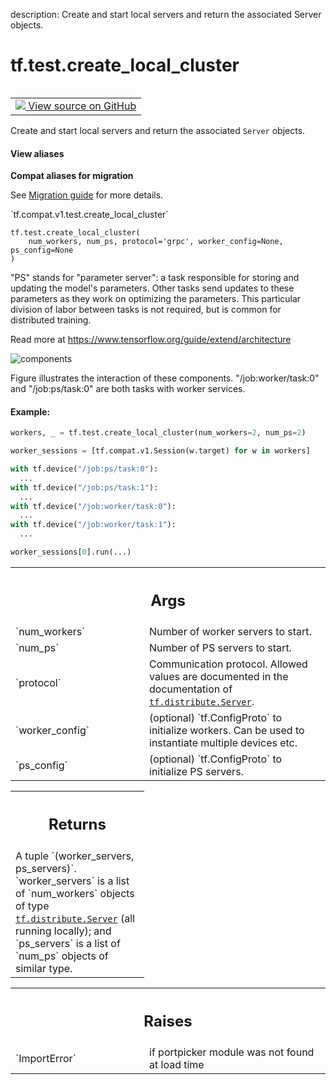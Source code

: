 description: Create and start local servers and return the associated Server objects.

<div itemscope itemtype="http://developers.google.com/ReferenceObject">
<meta itemprop="name" content="tf.test.create_local_cluster" />
<meta itemprop="path" content="Stable" />
</div>

# tf.test.create_local_cluster

<!-- Insert buttons and diff -->

<table class="tfo-notebook-buttons tfo-api nocontent" align="left">
<td>
  <a target="_blank" href="https://github.com/tensorflow/tensorflow/blob/r2.2/tensorflow/python/framework/test_util.py#L3034-L3120">
    <img src="https://www.tensorflow.org/images/GitHub-Mark-32px.png" />
    View source on GitHub
  </a>
</td>
</table>



Create and start local servers and return the associated `Server` objects.

<section class="expandable">
  <h4 class="showalways">View aliases</h4>
  <p>
<b>Compat aliases for migration</b>
<p>See
<a href="https://www.tensorflow.org/guide/migrate">Migration guide</a> for
more details.</p>
<p>`tf.compat.v1.test.create_local_cluster`</p>
</p>
</section>

<pre class="devsite-click-to-copy prettyprint lang-py tfo-signature-link">
<code>tf.test.create_local_cluster(
    num_workers, num_ps, protocol='grpc', worker_config=None, ps_config=None
)
</code></pre>



<!-- Placeholder for "Used in" -->

"PS" stands for "parameter server": a task responsible for storing and
updating the model's parameters. Other tasks send updates to these parameters
as they work on optimizing the parameters. This particular division of labor
between tasks is not required, but is common for distributed training.

Read more at https://www.tensorflow.org/guide/extend/architecture

![components](https://www.tensorflow.org/images/diag1.svg "components")


Figure illustrates the interaction of these components.
"/job:worker/task:0" and "/job:ps/task:0" are both tasks with worker services.


#### Example:


```python
workers, _ = tf.test.create_local_cluster(num_workers=2, num_ps=2)

worker_sessions = [tf.compat.v1.Session(w.target) for w in workers]

with tf.device("/job:ps/task:0"):
  ...
with tf.device("/job:ps/task:1"):
  ...
with tf.device("/job:worker/task:0"):
  ...
with tf.device("/job:worker/task:1"):
  ...

worker_sessions[0].run(...)
```

<!-- Tabular view -->
 <table class="responsive fixed orange">
<colgroup><col width="214px"><col></colgroup>
<tr><th colspan="2"><h2 class="add-link">Args</h2></th></tr>

<tr>
<td>
`num_workers`
</td>
<td>
Number of worker servers to start.
</td>
</tr><tr>
<td>
`num_ps`
</td>
<td>
Number of PS servers to start.
</td>
</tr><tr>
<td>
`protocol`
</td>
<td>
Communication protocol. Allowed values are documented in the
documentation of <a href="../../tf/distribute/Server.md"><code>tf.distribute.Server</code></a>.
</td>
</tr><tr>
<td>
`worker_config`
</td>
<td>
(optional) `tf.ConfigProto` to initialize workers. Can be
used to instantiate multiple devices etc.
</td>
</tr><tr>
<td>
`ps_config`
</td>
<td>
(optional) `tf.ConfigProto` to initialize PS servers.
</td>
</tr>
</table>



<!-- Tabular view -->
 <table class="responsive fixed orange">
<colgroup><col width="214px"><col></colgroup>
<tr><th colspan="2"><h2 class="add-link">Returns</h2></th></tr>
<tr class="alt">
<td colspan="2">
A tuple `(worker_servers, ps_servers)`.  `worker_servers` is a list
of `num_workers` objects of type <a href="../../tf/distribute/Server.md"><code>tf.distribute.Server</code></a> (all running
locally);
and `ps_servers` is a list of `num_ps` objects of similar type.
</td>
</tr>

</table>



<!-- Tabular view -->
 <table class="responsive fixed orange">
<colgroup><col width="214px"><col></colgroup>
<tr><th colspan="2"><h2 class="add-link">Raises</h2></th></tr>

<tr>
<td>
`ImportError`
</td>
<td>
if portpicker module was not found at load time
</td>
</tr>
</table>

